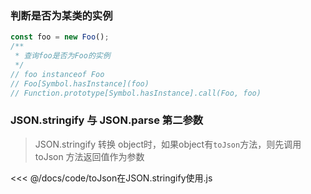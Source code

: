 
### 判断是否为某类的实例
```js
const foo = new Foo();
/**
 * 查询foo是否为Foo的实例
 */
// foo instanceof Foo
// Foo[Symbol.hasInstance](foo)
// Function.prototype[Symbol.hasInstance].call(Foo, foo)
```

### JSON.stringify 与 JSON.parse 第二参数
> JSON.stringify 转换 object时，如果object有`toJson`方法，则先调用 toJson 方法返回值作为参数

<<< @/docs/code/toJson在JSON.stringify使用.js
